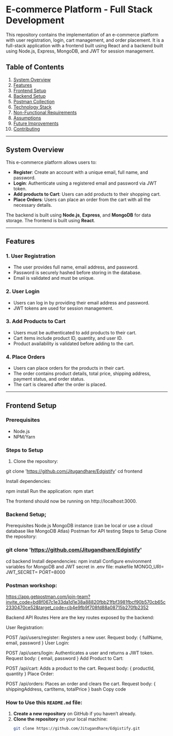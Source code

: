 # E-commerce Platform - Full Stack Development

This repository contains the implementation of an e-commerce platform with user registration, login, cart management, and order placement. It is a full-stack application with a frontend built using React and a backend built using Node.js, Express, MongoDB, and JWT for session management.

## Table of Contents

1. [System Overview](#system-overview)
2. [Features](#features)
3. [Frontend Setup](#frontend-setup)
4. [Backend Setup](#backend-setup)
5. [Postman Collection](#postman-collection)
6. [Technology Stack](#technology-stack)
7. [Non-Functional Requirements](#non-functional-requirements)
8. [Assumptions](#assumptions)
9. [Future Improvements](#future-improvements)
10. [Contributing](#contributing)

---

## System Overview

This e-commerce platform allows users to:

- **Register**: Create an account with a unique email, full name, and password.
- **Login**: Authenticate using a registered email and password via JWT token.
- **Add products to Cart**: Users can add products to their shopping cart.
- **Place Orders**: Users can place an order from the cart with all the necessary details.

The backend is built using **Node.js**, **Express**, and **MongoDB** for data storage. The frontend is built using **React**.

---

## Features

### 1. User Registration
- The user provides full name, email address, and password.
- Password is securely hashed before storing in the database.
- Email is validated and must be unique.

### 2. User Login
- Users can log in by providing their email address and password.
- JWT tokens are used for session management.

### 3. Add Products to Cart
- Users must be authenticated to add products to their cart.
- Cart items include product ID, quantity, and user ID.
- Product availability is validated before adding to the cart.

### 4. Place Orders
- Users can place orders for the products in their cart.
- The order contains product details, total price, shipping address, payment status, and order status.
- The cart is cleared after the order is placed.

---

## Frontend Setup

### Prerequisites
- Node.js
- NPM/Yarn

### Steps to Setup

1. Clone the repository:

git clone  'https://github.com/Jitugandhare/Edgistify'
cd frontend

Install dependencies:

npm install
Run the application:
npm start

The frontend should now be running on http://localhost:3000.

### Backend Setup;

Prerequisites
Node.js
MongoDB instance (can be local or use a cloud database like MongoDB Atlas)
Postman for API testing
Steps to Setup
Clone the repository:

### git clone 'https://github.com/Jitugandhare/Edgistify'
cd backend
Install dependencies:
npm install
Configure environment variables for MongoDB and JWT secret in .env file:
makefile
MONGO_URI=<your-mongo-uri>
JWT_SECRET=<your-jwt-secret>
PORT=8000

### Postman workshop: 
https://app.getpostman.com/join-team?invite_code=bd8f067c1e33da1d1e38a88820fbb21fbf3981fbcf90b570cb65c2330470ce52&target_code=cb4e9fb9f708fd88a08715b270fb2352

Backend API Routes
Here are the key routes exposed by the backend:

User Registration:

POST /api/users/register: Registers a new user.
Request body: { fullName, email, password }
User Login:

POST /api/users/login: Authenticates a user and returns a JWT token.
Request body: { email, password }
Add Product to Cart:

POST /api/cart: Adds a product to the cart.
Request body: { productId, quantity }
Place Order:

POST /api/orders: Places an order and clears the cart.
Request body: { shippingAddress, cartItems, totalPrice }
bash
Copy code

### How to Use this `README.md` file:

1. **Create a new repository** on GitHub if you haven’t already.
2. **Clone the repository** on your local machine:
   ```bash
   git clone https://github.com/Jitugandhare/Edgistify.git


